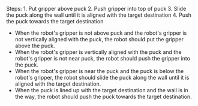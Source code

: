 

Steps:  1. Put gripper above puck  2. Push gripper into top of puck  3. Slide the puck along the wall until it is aligned with the target destination  4. Push the puck towards the target destination

- When the robot's gripper is not above puck and the robot's gripper is not vertically aligned with the puck, the robot should put the gripper above the puck.
- When the robot's gripper is vertically aligned with the puck and the robot's gripper is not near puck, the robot should push the gripper into the puck.
- When the robot's gripper is near the puck and the puck is below the robot's gripper, the robot should slide the puck along the wall until it is aligned with the target destination.
- When the puck is lined up with the target destination and the wall is in the way, the robot should push the puck towards the target destination.